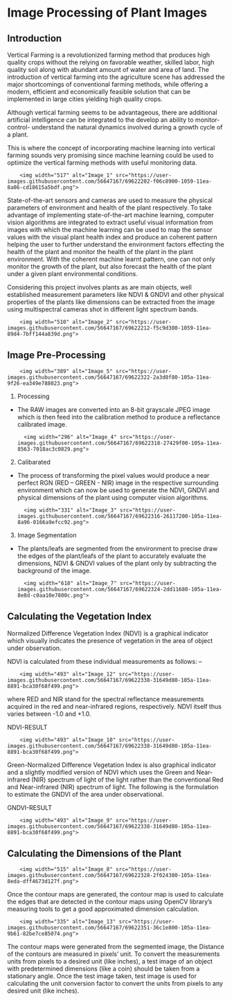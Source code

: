 # Image Processing of Plant Images

## Introduction
Vertical Farming is a revolutionized farming method that produces high quality crops without the relying on favorable weather, skilled labor, high quality soil along with abundant amount of water and area of land. The introduction of vertical farming into the agriculture scene has addressed the major shortcomings of conventional farming methods, while offering a modern, efficient and economically feasible solution that can be implemented in large cities yielding high quality crops.

Although vertical farming seems to be advantageous, there are additional artificial intelligence  can be integrated  to the develop an ability to monitor-control- understand the natural dynamics involved during a growth cycle of a plant.

This is where the concept of incorporating machine learning into vertical farming sounds very promising since machine learning could be used to optimize the vertical farming methods with useful monitoring data.

        <img width="517" alt="Image_1" src="https://user-images.githubusercontent.com/56647167/69622202-f06c8900-1059-11ea-8a06-cd18615a5bdf.png">

State-of-the-art sensors and cameras are used to measure the physical parameters of environment and health of the plant respectively. To take advantage of implementing state-of-the-art machine learning, computer vision algorithms are integrated to extract useful visual information from images with which the machine learning can be used to map the sensor values with the visual plant health index and produce an coherent pattern helping the user to further understand the environment factors effecting the health of the plant and monitor the health of the plant in the plant environment. With the coherent machine learnt pattern, one can not only monitor the growth of the plant, but also forecast the health of the plant under a given plant environmental conditions.

Considering this project involves plants as are main objects, well established measurement parameters like NDVI & GNDVI and other physical properties of the plants like dimensions can be extracted from the image using multispectral cameras shot in different light spectrum bands.

        <img width="510" alt="Image_2" src="https://user-images.githubusercontent.com/56647167/69622212-f5c9d380-1059-11ea-89d4-7bff144a839d.png">

## Image Pre-Processing 

        <img width="389" alt="Image_5" src="https://user-images.githubusercontent.com/56647167/69622322-2a3d8f80-105a-11ea-9f26-ea349e788023.png">

1. Processing
* The RAW images are converted into an 8-bit grayscale JPEG image which is then feed into the calibration method to produce a reflectance calibrated image.

        <img width="296" alt="Image_4" src="https://user-images.githubusercontent.com/56647167/69622318-27429f00-105a-11ea-8563-7018ac3c0829.png">

2. Calibarated
* The process of transforming the pixel values would produce a near perfect RGN (RED – GREEN - NIR) image in the respective surrounding environment which can now be used to generate the NDVI, GNDVI and physical dimensions of the plant using computer vision algorithms.

        <img width="331" alt="Image_3" src="https://user-images.githubusercontent.com/56647167/69622316-26117200-105a-11ea-8a96-0166a9efcc92.png">

3.  Image Segmentation
* The plants/leafs are segmented from the environment to precise draw the edges of the plant/leafs of the plant to accurately evaluate the dimensions, NDVI & GNDVI values of the plant only by subtracting the background of the image.

        <img width="618" alt="Image_7" src="https://user-images.githubusercontent.com/56647167/69622324-2dd11680-105a-11ea-8e8d-c0aa10e7800c.png">


## Calculating the Vegetation Index

Normalized Difference Vegetation Index (NDVI) is a graphical indicator which visually indicates the presence of vegetation in the area of object under observation.

NDVI is calculated from these individual measurements as follows: –

        <img width="493" alt="Image_12" src="https://user-images.githubusercontent.com/56647167/69622338-31649d80-105a-11ea-8891-bca30f68f499.png">

where RED and NIR stand for the spectral reflectance measurements acquired in the red and near-infrared regions, respectively. NDVI itself thus varies between -1.0 and +1.0.

NDVI-RESULT

        <img width="493" alt="Image_10" src="https://user-images.githubusercontent.com/56647167/69622338-31649d80-105a-11ea-8891-bca30f68f499.png">

Green-Normalized Difference Vegetation Index is also graphical indicator and a slightly modified version of NDVI which uses the Green and Near-infrared (NIR) spectrum of light of the light rather than the conventional Red and Near-infrared (NIR) spectrum of light. The following is the formulation to estimate the GNDVI of the area under observational.

GNDVI-RESULT

        <img width="493" alt="Image_9" src="https://user-images.githubusercontent.com/56647167/69622338-31649d80-105a-11ea-8891-bca30f68f499.png">


## Calculating the Dimensions of the Plant

        <img width="515" alt="Image_8" src="https://user-images.githubusercontent.com/56647167/69622328-2f024380-105a-11ea-8eda-dff4673d127f.png">

Once the contour maps are generated, the contour map is used to calculate the edges that are detected in the contour maps using OpenCV library’s measuring tools to get a good approximated dimension calculation.

        <img width="335" alt="Image_13" src="https://user-images.githubusercontent.com/56647167/69622351-36c1e800-105a-11ea-9b61-82be7ce85074.png">


The contour maps were generated from the segmented image, the Distance of the contours are measured in pixels’ unit. To convert the measurements units from pixels to a desired unit (like inches), a test image of an object with predetermined dimensions (like a coin) should be taken from a stationary angle. Once the test image taken, test image is used for calculating the unit conversion factor to convert the units from pixels to any desired unit (like inches).
